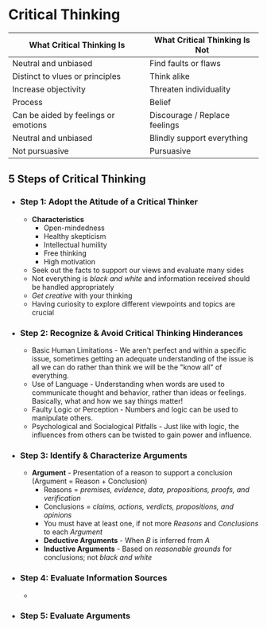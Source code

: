 # Critical Thinking

| What Critical Thinking Is | What Critical Thinking Is Not |
| ----------- | ----------- |
| Neutral and unbiased | Find faults or flaws |
| Distinct to vlues or principles | Think alike |
| Increase objectivity | Threaten individuality |
| Process | Belief |
| Can be aided by feelings or emotions | Discourage / Replace feelings |
| Neutral and unbiased | Blindly support everything |
| Not pursuasive | Pursuasive |

## 5 Steps of Critical Thinking
- ### Step 1: Adopt the Atitude of a Critical Thinker
  - **Characteristics**
    - Open-mindedness
    - Healthy skepticism
    - Intellectual humility
    - Free thinking
    - High motivation
  - Seek out the facts to support our views and evaluate many sides
  - Not everything is *black and white* and information received should be handled appropriately
  - *Get creative* with your thinking
  - Having curiosity to explore different viewpoints and topics are crucial
- ### Step 2:  Recognize & Avoid Critical Thinking Hinderances
  - Basic Human Limitations - We aren't perfect and within a specific issue, sometimes getting an adequate understanding of the issue is all we can do rather than think we will be the "know all" of everything.
  - Use of Language - Understanding when words are used to communicate thought and behavior, rather than ideas or feelings.  Basically, what and how we say things matter!
  - Faulty Logic or Perception - Numbers and logic can be used to manipulate others.
  - Psychological and Socialogical Pitfalls - Just like with logic, the influences from others can be twisted to gain power and influence.
- ### Step 3:  Identify & Characterize Arguments
  - **Argument** - Presentation of a reason to support a conclusion (Argument = Reason + Conclusion)
    - Reasons = *premises, evidence, data, propositions, proofs, and verification*
    - Conclusions = *claims, actions, verdicts, propositions, and opinions*
    - You must have at least one, if not more *Reasons* and *Conclusions* to each *Argument*
    - **Deductive Arguments** - When *B* is inferred from *A*
    - **Inductive Arguments** - Based on *reasonable grounds* for conclusions; not *black and white*
- ### Step 4:  Evaluate Information Sources
  - 
- ### Step 5:  Evaluate Arguments
